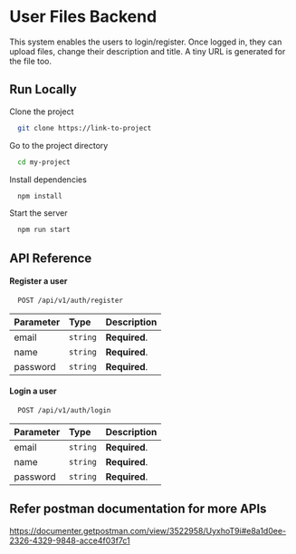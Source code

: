 
# User Files Backend

This system enables the users to login/register. Once logged in, they can upload files, change their description and title.
A tiny URL is generated for the file too.





## Run Locally

Clone the project

```bash
  git clone https://link-to-project
```

Go to the project directory

```bash
  cd my-project
```

Install dependencies

```bash
  npm install
```

Start the server

```bash
  npm run start
```



## API Reference

#### Register a user
```http
  POST /api/v1/auth/register
```

| Parameter | Type     | Description                |
| :-------- | :------- | :------------------------- |
| email | `string` | **Required**.  |
| name| `string` | **Required**.  |
| password | `string` | **Required**.  |


#### Login a user

```http
  POST /api/v1/auth/login
```

| Parameter | Type     | Description                       |
| :-------- | :------- | :-------------------------------- |
| email | `string` | **Required**.  |
| name| `string` | **Required**.  |
| password | `string` | **Required**.  |



## Refer postman documentation for more APIs
https://documenter.getpostman.com/view/3522958/UyxhoT9i#e8a1d0ee-2326-4329-9848-acce4f03f7c1



